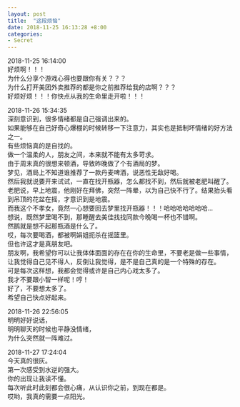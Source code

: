 ```yaml
---
layout: post
title:  "这段烦恼"
date: 2018-11-25 16:13:28 +8:00
categories: 
- Secret
---
```


2018-11-25 16:14:00  
好烦啊！！！  
为什么分享个游戏心得也要跟你有关？？？  
为什么打开美团外卖推荐的都是你之前推荐给我的店啊？？？  
好烦好烦！！！你快点从我的生命里走开啦！！！   

2018-11-26 15:34:35  
深刻意识到，很多情绪都是自己强调出来的。  
如果能够在自己好奇心爆棚的时候转移一下注意力，其实也是抵制坏情绪的好方法之一。  
有些烦恼真的是自找的。  
做一个温柔的人，朋友之间，本来就不能有太多苛求。  
由于周末真的很想来顿酒，导致昨晚做了个有酒局的梦。  
梦见，酒局上不知道谁推荐了一款丹麦啤酒，说恶性无敌好喝。  
然后我就说要开来试试，一直在找开瓶器，怎么都找不到，然后就被老肥叫醒了。  
老肥说，早上地震，他刚好在拜佛，突然一阵晕，以为自己快不行了。结果抬头看到吊顶的花盆在摇，才意识到是地震。  
而我这个不孝女，竟然一心想要回去梦里找开瓶器！！！哈哈哈哈哈哈哈...  
想说，既然梦里喝不到，那睡醒去美佳找找同款今晚喝一杯也不错啊。  
然鹅就是想不起那瓶酒是什么了。  
哎，每次要喝酒，都被啊娟姐扼杀在摇篮里。  
但也许这才是真朋友吧。  
朋友啊，我希望你可以让我体体面面的存在在你的生命里，不要老是做一些事情，让我觉得自己见不得人，反倒让我觉得，是不是自己真的是一个特殊的存在。  
可是每次这样想，我都会觉得或许是自己内心戏太多了。  
我才不要跟小智一样呢！哼！  
好了，不要想太多了。  
希望自己快点好起来。  

2018-11-26 22:56:05  
明明好好说话，  
明明聊天的时候也平静没情绪，  
为什么突然就一阵难过。  

2018-11-27 17:24:04  
今天真的很灰。  
第一次感受到水逆的强大。  
你的出现让我读不懂。  
每次听此时此刻都会很心痛，从认识你之前，到现在都是。  
哎哟，我真的需要一点阳光。  